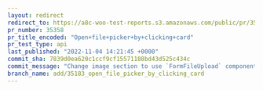 ```yaml
---
layout: redirect
redirect_to: https://a8c-woo-test-reports.s3.amazonaws.com/public/pr/35358/api/index.html
pr_number: 35358
pr_title_encoded: "Open+file+picker+by+clicking+card"
pr_test_type: api
last_published: "2022-11-04 14:21:45 +0000"
commit_sha: 7839d0ea620c1ccf9cf15571188bd43d525c434c
commit_message: "Change image section to use `FormFileUpload` component"
branch_name: add/35183_open_file_picker_by_clicking_card
---
```

